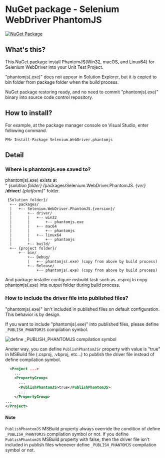 # NuGet package - Selenium WebDriver PhantomJS

[![NuGet Package](https://img.shields.io/nuget/v/Selenium.WebDriver.PhantomJS.svg)](https://www.nuget.org/packages/Selenium.WebDriver.PhantomJS/)

## What's this?

This NuGet package install PhantomJS(Win32, macOS, and Linux64) for Selenium WebDriver into your Unit Test Project.

"phantomjs(.exe)" does not appear in Solution Explorer, but it is copied to bin folder from package folder when the build process.

NuGet package restoring ready, and no need to commit "phantomjs(.exe)" binary into source code control repository.

## How to install?

For example, at the package manager console on Visual Studio, enter following command.

    PM> Install-Package Selenium.WebDriver.phantomjs

## Detail

### Where is phantomjs.exe saved to?

phantomjs(.exe) exists at  
" _{solution folder}_ /packages/Selenium.WebDriver.PhantomJS. _{ver}_ /**driver**/ _{platform}_"
folder.

     {Solution folder}/
      +-- packages/
      |   +-- Selenium.WebDriver.PhantomJS.{version}/
      |       +-- driver/
      |       |   +-- win32
      |       |       +-- phantomjs.exe
      |       |   +-- mac64
      |       |       +-- phantomjs
      |       |   +-- linux64
      |       |       +-- phantomjs
      |       +-- build/
      +-- {project folder}/
          +-- bin/
              +-- Debug/
              |   +-- phantomjs(.exe) (copy from above by build process)
              +-- Release/
                  +-- phantomjs(.exe) (copy from above by build process)

 And package installer configure msbuild task such as .csproj to
 copy phantomjs(.exe) into output folder during build process.

### How to include the driver file into published files?

"phantomjs(.exe)" isn't included in published files on default configuration. This behavior is by design.

If you want to include "phantomjs(.exe)" into published files, please define `_PUBLISH_PHANTOMJS` compilation symbol.

![define _PUBLISH_PHANTOMJS compilation symbol](.asset/define_PUBLISH_PHANTOMJS_compilation_symbol.png)

Anoter way, you can define `PublishPhantomJSr` property with value is "true" in MSBuild file (.csproj, .vbproj, etc...) to publish the driver file instead of define compilation symbol.

```xml
  <Project ...>
    ...
    <PropertyGroup>
      ...
      <PublishPhantomJS>true</PublishPhantomJS>
      ...
    </PropertyGroup>
...
</Project>
```

#### Note

`PublishPhantomJS` MSBuild property always override the condition of define `_PUBLISH_PHANTOMJS` compilation symbol or not. If you define `PublishPhantomJS` MSBuild property with false, then the driver file isn't included in publish files whenever define `_PUBLISH_PHANTOMJS` compilation symbol or not.
